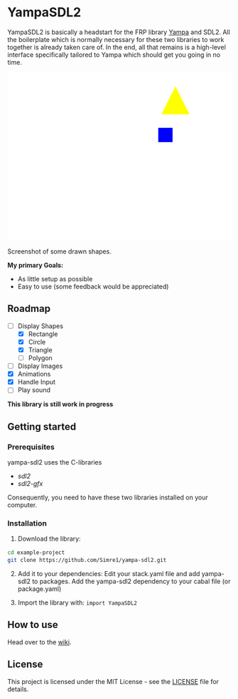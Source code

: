 # YampaSDL2

YampaSDL2 is basically a headstart for the FRP library [Yampa](https://github.com/ivanperez-keera/Yampa) and SDL2. All the boilerplate which is normally necessary for these two libraries to work together is already taken care of. In the end, all that remains is a high-level interface specifically tailored to Yampa which should get you going in no time.

![Screenshot](./screenshot.png)

Screenshot of some drawn shapes.

**My primary Goals:**
- As little setup as possible
- Easy to use (some feedback would be appreciated)

## Roadmap

- [ ] Display Shapes
  - [x] Rectangle
  - [x] Circle
  - [x] Triangle
  - [ ] Polygon
- [ ] Display Images
- [x] Animations
- [x] Handle Input
- [ ] Play sound

**This library is still work in progress**


## Getting started

### Prerequisites

yampa-sdl2 uses the C-libraries
- _sdl2_
- _sdl2-gfx_

Consequently, you need to have these two libraries installed on your computer.

### Installation

1. Download the library:
```bash
cd example-project
git clone https://github.com/Simre1/yampa-sdl2.git
```
2. Add it to your dependencies:
Edit your stack.yaml file and add yampa-sdl2 to packages.
Add the yampa-sdl2 dependency to your cabal file (or package.yaml)

3. Import the library with: `import YampaSDL2`

## How to use

Head over to the [wiki](https://github.com/Simre1/yampa-sdl2/wiki).

## License

This project is licensed under the MIT License - see the [LICENSE](LICENSE) file for details.
